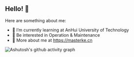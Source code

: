 ## Hello! 👋


Here are something about me:
- 🌱 I’m currently learning at AnHui University of Technology
- 🤔 Be interested in Operation & Maintenance
- 💬 More about me at https://masterke.cn

![Ashutosh's github activity graph](https://github-readme-activity-graph.vercel.app/graph?username=MasterKe2003)
